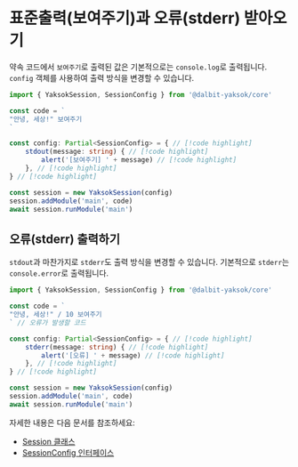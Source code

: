 # 표준출력(보여주기)과 오류(stderr) 받아오기

약속 코드에서 `보여주기`로 출력된 값은 기본적으로는 `console.log`로 출력됩니다.
`config` 객체를 사용하여 출력 방식을 변경할 수 있습니다.

<!-- prettier-ignore-start -->
```typescript
import { YaksokSession, SessionConfig } from '@dalbit-yaksok/core'

const code = `
"안녕, 세상!" 보여주기
`

const config: Partial<SessionConfig> = { // [!code highlight]
    stdout(message: string) { // [!code highlight]
        alert('[보여주기] ' + message) // [!code highlight]
    }, // [!code highlight]
} // [!code highlight]

const session = new YaksokSession(config)
session.addModule('main', code)
await session.runModule('main')
```
<!-- prettier-ignore-end -->

## 오류(stderr) 출력하기

`stdout`과 마찬가지로 `stderr`도 출력 방식을 변경할 수 있습니다. 기본적으로 `stderr`는 `console.error`로 출력됩니다.

<!-- prettier-ignore-start -->

```typescript
import { YaksokSession, SessionConfig } from '@dalbit-yaksok/core'

const code = `
"안녕, 세상!" / 10 보여주기
` // 오류가 발생할 코드

const config: Partial<SessionConfig> = { // [!code highlight]
    stderr(message: string) { // [!code highlight]
        alert('[오류] ' + message) // [!code highlight]
    }, // [!code highlight]
} // [!code highlight]

const session = new YaksokSession(config)
session.addModule('main', code)
await session.runModule('main')
```
<!-- prettier-ignore-end -->

자세한 내용은 다음 문서를 참조하세요:

-   [Session 클래스](/api/core/mod/classes/Session)
-   [SessionConfig 인터페이스](/api/core/mod/interfaces/SessionConfig)
